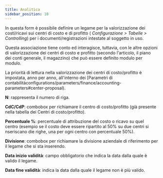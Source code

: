 ```yaml
---
title: Analitica
sidebar_position: 10
---
```


In questa form è possibile definire un legame per la valorizzazione dei costi/ricavi sui centri di costo e di profitto ( *Configurazione > Tabelle > Controlling*) per i documenti/registrazioni intestate al soggetto in uso.

Questa associazione tiene conto ed interagisce, tuttavia, con le altre opzioni di valorizzazione dei centri di costo e profitto (secondo l'articolo, il piano dei conti generale, il magazzino) che può essere definito modulo per modulo.

La priorità di lettura nella valorizzazione dei centri di costo/profitto è impostata, anno per anno, all'interno dei [Parametri di contabilitàconfigurations/parameters/finance/accounting-parameters#center-proposal).

**N**: rappresenta il numero di riga.

**CdC/CdP**: combobox per richiamare il centro di costo/profitto (già presente nella tabella dei Centri di costo/profitto).

**Percentuale %**: percentuale di attribuzione del costo o ricavo su quel centro (esempio se il costo deve essere ripartito al 50% su due centri si nseriscano die righe, una per ogni centro con percentuale 50%).

**Divisione**: combobox per richiamare la divisione aziendale di riferimento per il legame che si sta inserendo.

**Data inizio validità**: campo obbligatorio che indica la data dalla quale è valido il legame.

**Data fine validità**: indica la data dalla quale il legame non è più valido.